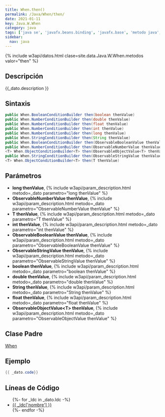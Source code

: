 ```yaml
---
title: When.then()
permalink: /Java/When/then/
date: 2021-01-11
key: Java.W.When
category: java
tags: ['java se', 'javafx.beans.binding', 'javafx.base', 'metodo java', 'JavaFX 2.0']
sidebar: 
  nav: java
---
```


{% include w3api/datos.html clase=site.data.Java.W.When.metodos valor="then" %}

## Descripción
{{_dato.description }}

## Sintaxis
~~~java
public When.BooleanConditionBuilder then(boolean thenValue)
public When.NumberConditionBuilder then(double thenValue)
public When.NumberConditionBuilder then(float thenValue)
public When.NumberConditionBuilder then(int thenValue)
public When.NumberConditionBuilder then(long thenValue)
public When.StringConditionBuilder then(String thenValue)
public When.BooleanConditionBuilder then(ObservableBooleanValue thenValue)
public When.NumberConditionBuilder then(ObservableNumberValue thenValue)
<T> When.ObjectConditionBuilder<T> then(ObservableObjectValue<T> thenValue)
public When.StringConditionBuilder then(ObservableStringValue thenValue)
<T> When.ObjectConditionBuilder<T> then(T thenValue)
~~~

## Parámetros
* **long thenValue**,  {% include w3api/param_description.html metodo=_dato parametro="long thenValue" %}
* **ObservableNumberValue thenValue**,  {% include w3api/param_description.html metodo=_dato parametro="ObservableNumberValue thenValue" %}
* **T thenValue**,  {% include w3api/param_description.html metodo=_dato parametro="T thenValue" %}
* **int thenValue**,  {% include w3api/param_description.html metodo=_dato parametro="int thenValue" %}
* **ObservableBooleanValue thenValue**,  {% include w3api/param_description.html metodo=_dato parametro="ObservableBooleanValue thenValue" %}
* **ObservableStringValue thenValue**,  {% include w3api/param_description.html metodo=_dato parametro="ObservableStringValue thenValue" %}
* **boolean thenValue**,  {% include w3api/param_description.html metodo=_dato parametro="boolean thenValue" %}
* **double thenValue**,  {% include w3api/param_description.html metodo=_dato parametro="double thenValue" %}
* **String thenValue**,  {% include w3api/param_description.html metodo=_dato parametro="String thenValue" %}
* **float thenValue**,  {% include w3api/param_description.html metodo=_dato parametro="float thenValue" %}
* **ObservableObjectValue&lt;T&gt; thenValue**,  {% include w3api/param_description.html metodo=_dato parametro="ObservableObjectValue<T> thenValue" %}

## Clase Padre
[When](/Java/When/)

## Ejemplo
~~~java
{{ _dato.code}}
~~~

## Líneas de Código
<ul>
{%- for _ldc in _dato.ldc -%}
   <li>
       <a href="{{_ldc['url'] }}">{{ _ldc['nombre'] }}</a>
   </li>
{%- endfor -%}
</ul>
